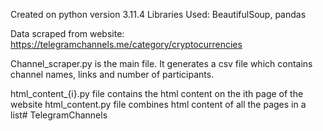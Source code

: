 Created on python version 3.11.4
Libraries Used: BeautifulSoup, pandas

Data scraped from website: https://telegramchannels.me/category/cryptocurrencies

Channel_scraper.py is the main file.
It generates a csv file which contains channel names, links and number of participants.

html_content_{i}.py file contains the html content on the ith page of the website
html_content.py file combines html content of all the pages in a list#   T e l e g r a m C h a n n e l s  
 